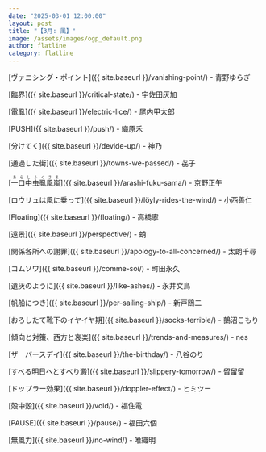 ```yaml
---
date: "2025-03-01 12:00:00"
layout: post
title: "【3月: 風】"
image: /assets/images/ogp_default.png
author: flatline
category: flatline
---
```


[ヴァニシング・ポイント]({{ site.baseurl }}/vanishing-point/) - 青野ゆらぎ

[臨界]({{ site.baseurl }}/critical-state/) - 宇佐田灰加

[電虱]({{ site.baseurl }}/electric-lice/) - 尾内甲太郎

[PUSH]({{ site.baseurl }}/push/) - 織原禾

[分けてく]({{ site.baseurl }}/devide-up/) - 神乃

[通過した街]({{ site.baseurl }}/towns-we-passed/) - 㐂子

[<ruby>一口中虫虱風嵐<rp>（</rp><rt>あらしふくさま</rt><rp>）</rp></ruby>]({{ site.baseurl }}/arashi-fuku-sama/) - 京野正午

[ロウリュは風に乗って]({{ site.baseurl }}/löyly-rides-the-wind/) - 小西善仁

[Floating]({{ site.baseurl }}/floating/) - 高橋寧

[遠景]({{ site.baseurl }}/perspective/) - 蛸

[関係各所への謝罪]({{ site.baseurl }}/apology-to-all-concerned/) - 太朗千尋

[コムソワ]({{ site.baseurl }}/comme-soi/) - 町田永久

[遺灰のように]({{ site.baseurl }}/like-ashes/) - 永井文鳥

[帆船につき]({{ site.baseurl }}/per-sailing-ship/) - 新戸鴎二

[おろしたて靴下のイヤイヤ期]({{ site.baseurl }}/socks-terrible/) - 鵺沼こもり

[傾向と対策、西方と哀楽]({{ site.baseurl }}/trends-and-measures/) - nes

[ザ　バースデイ]({{ site.baseurl }}/the-birthday/) - 八谷のり

[すべる明日へとすべり澱]({{ site.baseurl }}/slippery-tomorrow/) - 留留留

[ドップラー効果]({{ site.baseurl }}/doppler-effect/) - ヒミツー

[殻中殻]({{ site.baseurl }}/void/) - 福住電

[PAUSE]({{ site.baseurl }}/pause/) - 福田六個

[無風力]({{ site.baseurl }}/no-wind/) - 唯織明
